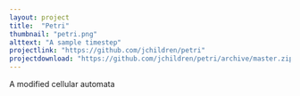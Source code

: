 ```yaml
---
layout: project
title:  "Petri"
thumbnail: "petri.png"
alttext: "A sample timestep"
projectlink: "https://github.com/jchildren/petri"
projectdownload: "https://github.com/jchildren/petri/archive/master.zip"
---
```


A modified cellular automata
